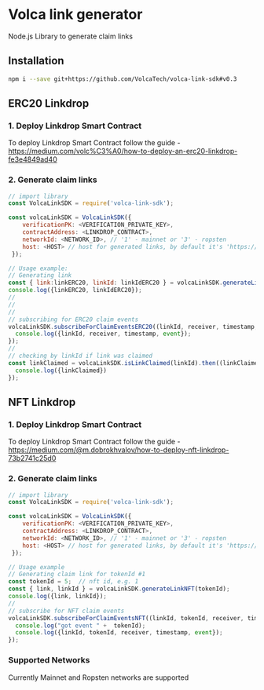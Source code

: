 # Volca link generator
Node.js Library to generate claim links


## Installation
```bash
npm i --save git+https://github.com/VolcaTech/volca-link-sdk#v0.3
```
## ERC20 Linkdrop
### 1. Deploy Linkdrop Smart Contract
To deploy Linkdrop Smart Contract follow the guide - https://medium.com/volc%C3%A0/how-to-deploy-an-erc20-linkdrop-fe3e4849ad40

### 2. Generate claim links
```js
// import library
const VolcaLinkSDK = require('volca-link-sdk');

const volcaLinkSDK = VolcaLinkSDK({
    verificationPK: <VERIFICATION_PRIVATE_KEY>,
    contractAddress: <LINKDROP_CONTRACT>,
    networkId: <NETWORK_ID>, // '1' - mainnet or '3' - ropsten
    host: <HOST> // host for generated links, by default it's 'https://volca.app'
 });

// Usage example:
// Generating link
const { link:linkERC20, linkId: linkIdERC20 } = volcaLinkSDK.generateLinkERC20();
console.log({linkERC20, linkIdERC20});
//
//
//
// subscribing for ERC20 claim events
volcaLinkSDK.subscribeForClaimEventsERC20((linkId, receiver, timestamp, event) => {
  console.log({linkId, receiver, timestamp, event});
});
//
// checking by linkId if link was claimed 
const linkClaimed = volcaLinkSDK.isLinkClaimed(linkId).then((linkClaimed) => {
  console.log({linkClaimed})
}); 
```

## NFT Linkdrop
### 1. Deploy Linkdrop Smart Contract
To deploy Linkdrop Smart Contract follow the guide - https://medium.com/@m.dobrokhvalov/how-to-deploy-nft-linkdrop-73b2741c25d0

### 2. Generate claim links
```js
// import library
const VolcaLinkSDK = require('volca-link-sdk');

const volcaLinkSDK = VolcaLinkSDK({
    verificationPK: <VERIFICATION_PRIVATE_KEY>,
    contractAddress: <LINKDROP_CONTRACT>,
    networkId: <NETWORK_ID>, // '1' - mainnet or '3' - ropsten
    host: <HOST> // host for generated links, by default it's 'https://volca.app'
 });

// Usage example
// Generating claim link for tokenId #1
const tokenId = 5;  // nft id, e.g. 1
const { link, linkId } = volcaLinkSDK.generateLinkNFT(tokenId);
console.log({link, linkId});
//
// subscribe for NFT claim events
volcaLinkSDK.subscribeForClaimEventsNFT((linkId, tokenId, receiver, timestamp, event) => {
  console.log("got event " +  tokenId);
  console.log({linkId, tokenId, receiver, timestamp, event});
});


```
### Supported Networks
Currently Mainnet and Ropsten networks are supported
